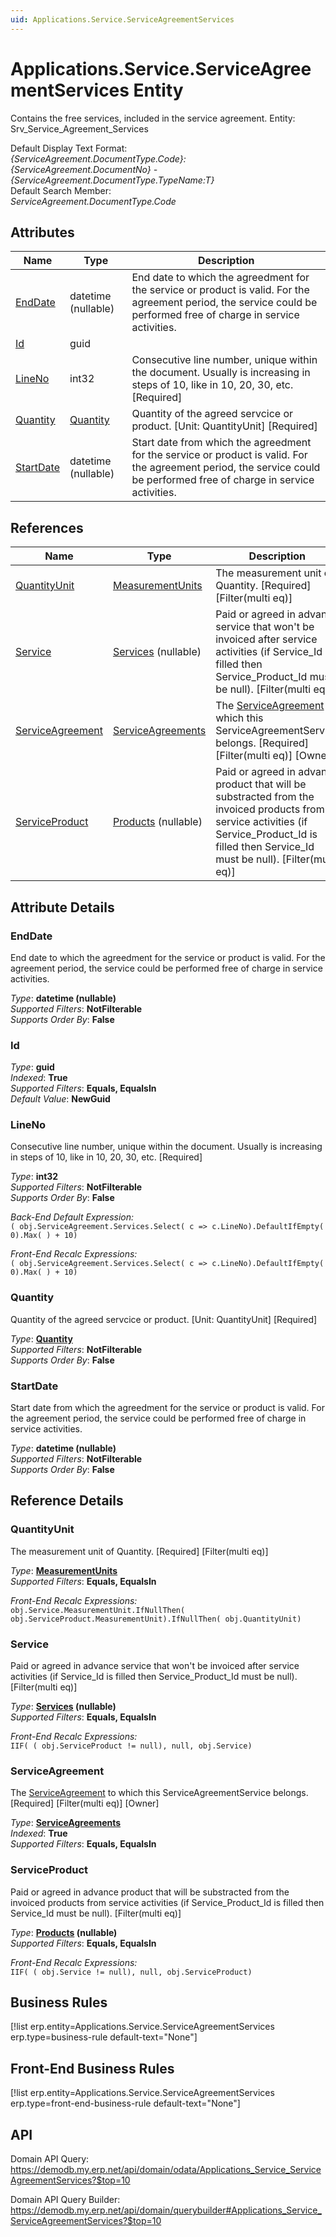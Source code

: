 ```yaml
---
uid: Applications.Service.ServiceAgreementServices
---
```

# Applications.Service.ServiceAgreementServices Entity

Contains the free services, included in the service agreement. Entity: Srv_Service_Agreement_Services

Default Display Text Format:  
_{ServiceAgreement.DocumentType.Code}:{ServiceAgreement.DocumentNo} - {ServiceAgreement.DocumentType.TypeName:T}_  
Default Search Member:  
_ServiceAgreement.DocumentType.Code_  

## Attributes

| Name | Type | Description |
| ---- | ---- | --- |
| [EndDate](Applications.Service.ServiceAgreementServices.md#enddate) | datetime (nullable) | End date to which the agreedment for the service or product is valid. For the agreement period, the service could be performed free of charge in service activities. 
| [Id](Applications.Service.ServiceAgreementServices.md#id) | guid |  
| [LineNo](Applications.Service.ServiceAgreementServices.md#lineno) | int32 | Consecutive line number, unique within the document. Usually is increasing in steps of 10, like in 10, 20, 30, etc. [Required] 
| [Quantity](Applications.Service.ServiceAgreementServices.md#quantity) | [Quantity](../data-types.md#quantity) | Quantity of the agreed servcice or product. [Unit: QuantityUnit] [Required] 
| [StartDate](Applications.Service.ServiceAgreementServices.md#startdate) | datetime (nullable) | Start date from which the agreedment for the service or product is valid. For the agreement period, the service could be performed free of charge in service activities. 

## References

| Name | Type | Description |
| ---- | ---- | --- |
| [QuantityUnit](Applications.Service.ServiceAgreementServices.md#quantityunit) | [MeasurementUnits](General.MeasurementUnits.md) | The measurement unit of Quantity. [Required] [Filter(multi eq)] |
| [Service](Applications.Service.ServiceAgreementServices.md#service) | [Services](Applications.Service.Services.md) (nullable) | Paid or agreed in advance service that won't be invoiced after service activities (if Service_Id is filled then Service_Product_Id must be null). [Filter(multi eq)] |
| [ServiceAgreement](Applications.Service.ServiceAgreementServices.md#serviceagreement) | [ServiceAgreements](Applications.Service.ServiceAgreements.md) | The [ServiceAgreement](Applications.Service.ServiceAgreementServices.md#serviceagreement) to which this ServiceAgreementService belongs. [Required] [Filter(multi eq)] [Owner] |
| [ServiceProduct](Applications.Service.ServiceAgreementServices.md#serviceproduct) | [Products](General.Products.Products.md) (nullable) | Paid or agreed in advance product that will be substracted from the invoiced products from service activities (if Service_Product_Id is filled then Service_Id must be null). [Filter(multi eq)] |


## Attribute Details

### EndDate

End date to which the agreedment for the service or product is valid. For the agreement period, the service could be performed free of charge in service activities.

_Type_: **datetime (nullable)**  
_Supported Filters_: **NotFilterable**  
_Supports Order By_: **False**  

### Id

_Type_: **guid**  
_Indexed_: **True**  
_Supported Filters_: **Equals, EqualsIn**  
_Default Value_: **NewGuid**  

### LineNo

Consecutive line number, unique within the document. Usually is increasing in steps of 10, like in 10, 20, 30, etc. [Required]

_Type_: **int32**  
_Supported Filters_: **NotFilterable**  
_Supports Order By_: **False**  

_Back-End Default Expression:_  
`( obj.ServiceAgreement.Services.Select( c => c.LineNo).DefaultIfEmpty( 0).Max( ) + 10)`

_Front-End Recalc Expressions:_  
`( obj.ServiceAgreement.Services.Select( c => c.LineNo).DefaultIfEmpty( 0).Max( ) + 10)`
### Quantity

Quantity of the agreed servcice or product. [Unit: QuantityUnit] [Required]

_Type_: **[Quantity](../data-types.md#quantity)**  
_Supported Filters_: **NotFilterable**  
_Supports Order By_: **False**  

### StartDate

Start date from which the agreedment for the service or product is valid. For the agreement period, the service could be performed free of charge in service activities.

_Type_: **datetime (nullable)**  
_Supported Filters_: **NotFilterable**  
_Supports Order By_: **False**  


## Reference Details

### QuantityUnit

The measurement unit of Quantity. [Required] [Filter(multi eq)]

_Type_: **[MeasurementUnits](General.MeasurementUnits.md)**  
_Supported Filters_: **Equals, EqualsIn**  

_Front-End Recalc Expressions:_  
`obj.Service.MeasurementUnit.IfNullThen( obj.ServiceProduct.MeasurementUnit).IfNullThen( obj.QuantityUnit)`
### Service

Paid or agreed in advance service that won't be invoiced after service activities (if Service_Id is filled then Service_Product_Id must be null). [Filter(multi eq)]

_Type_: **[Services](Applications.Service.Services.md) (nullable)**  
_Supported Filters_: **Equals, EqualsIn**  

_Front-End Recalc Expressions:_  
`IIF( ( obj.ServiceProduct != null), null, obj.Service)`
### ServiceAgreement

The [ServiceAgreement](Applications.Service.ServiceAgreementServices.md#serviceagreement) to which this ServiceAgreementService belongs. [Required] [Filter(multi eq)] [Owner]

_Type_: **[ServiceAgreements](Applications.Service.ServiceAgreements.md)**  
_Indexed_: **True**  
_Supported Filters_: **Equals, EqualsIn**  

### ServiceProduct

Paid or agreed in advance product that will be substracted from the invoiced products from service activities (if Service_Product_Id is filled then Service_Id must be null). [Filter(multi eq)]

_Type_: **[Products](General.Products.Products.md) (nullable)**  
_Supported Filters_: **Equals, EqualsIn**  

_Front-End Recalc Expressions:_  
`IIF( ( obj.Service != null), null, obj.ServiceProduct)`


## Business Rules

[!list erp.entity=Applications.Service.ServiceAgreementServices erp.type=business-rule default-text="None"]

## Front-End Business Rules

[!list erp.entity=Applications.Service.ServiceAgreementServices erp.type=front-end-business-rule default-text="None"]

## API

Domain API Query:
<https://demodb.my.erp.net/api/domain/odata/Applications_Service_ServiceAgreementServices?$top=10>

Domain API Query Builder:
<https://demodb.my.erp.net/api/domain/querybuilder#Applications_Service_ServiceAgreementServices?$top=10>

